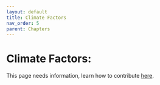 ```yaml
---
layout: default
title: Climate Factors
nav_order: 5
parent: Chapters
---
```


# Climate Factors:

This page needs information, learn how to contribute [here](https://open-permaculture.com/CONTRIBUTING.html).